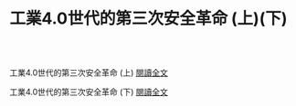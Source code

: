 # 工業4.0世代的第三次安全革命 (上)(下)

<!--more-->
<!--122-->
<br><br/>

工業4.0世代的第三次安全革命 (上)
[閱讀全文](https://blog.twnic.tw/2019/12/31/5890/)

工業4.0世代的第三次安全革命 (下)
[閱讀全文](https://blog.twnic.tw/2020/01/31/6054/)


